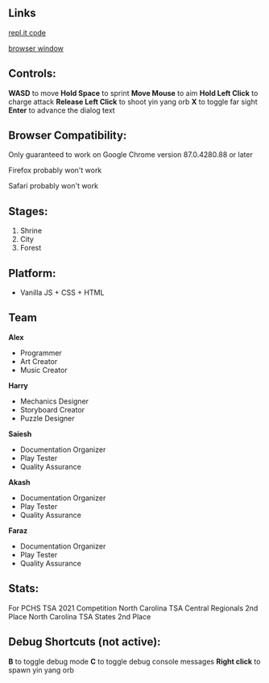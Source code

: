 ## Links
[repl.it code](https://replit.com/@mugicha101/Sanzu-TSA-States#modules/main.js)

[browser window](https://Sanzu-TSA-States.mugicha101.repl.co)

## Controls:
**WASD** to move
**Hold Space** to sprint
**Move Mouse** to aim
**Hold Left Click** to charge attack
**Release Left Click** to shoot yin yang orb
**X** to toggle far sight
**Enter** to advance the dialog text

## Browser Compatibility:
Only guaranteed to work on Google Chrome version 87.0.4280.88 or later

Firefox probably won't work

Safari probably won't work

## Stages:
1. Shrine
2. City
3. Forest

## Platform:
- Vanilla JS + CSS + HTML

## Team
**Alex**
- Programmer
- Art Creator
- Music Creator

**Harry**
- Mechanics Designer
- Storyboard Creator
- Puzzle Designer

**Saiesh**
- Documentation Organizer
- Play Tester
- Quality Assurance

**Akash**
- Documentation Organizer
- Play Tester
- Quality Assurance

**Faraz**
- Documentation Organizer
- Play Tester
- Quality Assurance

## Stats:
For PCHS TSA 2021 Competition
North Carolina TSA Central Regionals 2nd Place
North Carolina TSA States 2nd Place

## Debug Shortcuts (not active):
**B** to toggle debug mode
**C** to toggle debug console messages
**Right click** to spawn yin yang orb
